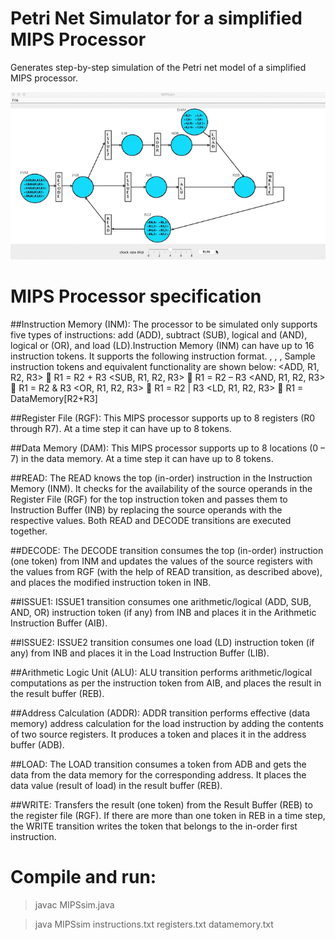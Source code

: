 # Petri Net Simulator for a simplified MIPS Processor
Generates step-by-step simulation of the Petri net model of a simplified MIPS processor.


 ![alt tag](images/MIPSsim.gif)
 

# MIPS Processor specification
##Instruction Memory (INM):
The processor to be simulated only supports five types of instructions: add (ADD), subtract (SUB),
logical and (AND), logical or (OR), and load (LD).Instruction
Memory (INM) can have up to 16 instruction tokens. It supports the following instruction format.
<Opcode>, <Destination Register>, <First Source Operand>, <Second Source Operand>
Sample instruction tokens and equivalent functionality are shown below:
<ADD, R1, R2, R3>  R1 = R2 + R3
<SUB, R1, R2, R3>  R1 = R2 – R3
<AND, R1, R2, R3>  R1 = R2 & R3
<OR, R1, R2, R3>  R1 = R2 | R3
<LD, R1, R2, R3>  R1 = DataMemory[R2+R3]

##Register File (RGF):
This MIPS processor supports up to 8 registers (R0 through R7). At a time step it can have up to 8 tokens.

##Data Memory (DAM):
This MIPS processor supports up to 8 locations (0 – 7) in the data memory. At a time step it can have up to 8 tokens.

##READ:
The READ knows the top (in-order) instruction in the Instruction
Memory (INM). It checks for the availability of the source operands in the Register File (RGF) for the top
instruction token and passes them to Instruction Buffer (INB) by replacing the source operands with the
respective values. Both READ and DECODE transitions are
executed together.

##DECODE:
The DECODE transition consumes the top (in-order) instruction (one token) from INM and updates the
values of the source registers with the values from RGF (with the help of READ transition, as described
above), and places the modified instruction token in INB.

##ISSUE1:
ISSUE1 transition consumes one arithmetic/logical (ADD, SUB, AND, OR) instruction token (if any) from INB and places it in the Arithmetic Instruction Buffer (AIB).

##ISSUE2:
ISSUE2 transition consumes one load (LD) instruction token (if any) from INB and places it in the Load Instruction Buffer (LIB).

##Arithmetic Logic Unit (ALU):
ALU transition performs arithmetic/logical computations as per the instruction token from AIB, and
places the result in the result buffer (REB).

##Address Calculation (ADDR):
ADDR transition performs effective (data memory) address calculation for the load instruction by adding the contents of two source registers. It produces a token and places it in the address buffer (ADB).

##LOAD:
The LOAD transition consumes a token from ADB and gets the data from the data memory for the corresponding address. It places the data value (result of load) in the result buffer (REB).

##WRITE:
Transfers the result (one token) from the Result Buffer (REB) to the register file (RGF). If there are more than one token in REB in a time step, the WRITE transition writes the token that belongs to the in-order
first instruction.

# Compile and run:
> javac MIPSsim.java 

> java MIPSsim instructions.txt registers.txt datamemory.txt 
